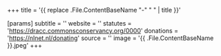 +++
title = '{{ replace .File.ContentBaseName "-" " " | title }}'

[params]
    subtitle = ''
    website = ''
    statutes = 'https://dracc.commonsconservancy.org/0000'
    donations = 'https://nlnet.nl/donating'
    source = ''
    image = '{{ .File.ContentBaseName }}.jpeg'
+++
